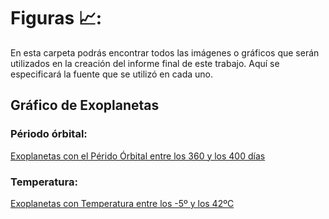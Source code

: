 # Figuras 📈:

En esta carpeta podrás encontrar todos las imágenes o gráficos que serán utilizados en la creación del informe final de este trabajo.
Aquí se especificará la fuente que se utilizó en cada uno.

## Gráfico de Exoplanetas 

### Périodo órbital:

[Exoplanetas con el Pérido Órbital entre los 360 y los 400 días ](https://raw.githubusercontent.com/ffvilca/analisis-exoplanetas/main/figuras/exoplanetas-periodo-orbital.png)

### Temperatura:

[Exoplanetas con Temperatura entre los -5º y los 42ºC](https://raw.githubusercontent.com/ffvilca/analisis-exoplanetas/main/figuras/exoplanetas-temperatura.png)


